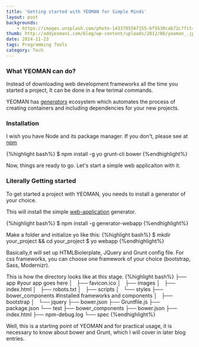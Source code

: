 ```yaml
---
title: 'Getting started with YEOMAN for Simple Minds'
layout: post
backgrounds:
    - https://images.unsplash.com/photo-1433785567155-bf5530cab72c?fit=crop&fm=jpg
thumb: http://addyosmani.com/blog/wp-content/uploads/2012/06/yeoman_.jpg
date: 2014-11-23
tags: Programming Tools
category: Tech
---
```


### What YEOMAN can do?

Instead of downloading web development frameworks all the time you started a project, It can be done in a few terimal commands.

YEOMAN has *<a href="http://yeoman.io/generators/" target="_blank">generators</a>* ecosystem which automates the process of creating containers and including dependencies for your new projects.

### Installation

I wish you have Node and its package manager. If you don't, please see at <a href="https://www.npmjs.org/" target="_blank">npm</a>

{%highlight bash%}
$ npm install -g yo grunt-cli bower
{%endhighlight%}

Now, things are ready to go. Let's start a simple web applicaiton with it.

### Literally Getting started

To get started a project with YEOMAN, you needs to install a generator of your choice. 

This will install the simple <a href="https://github.com/yeoman/generator-webapp" target="_blank">web-application</a> generator.

{%highlight bash%}
$ npm install -g generator-webapp
{%endhighlight%}

Make a folder and initialize yo like this:
{%highlight bash%}
$ mkdir your_project && cd your_project
$ yo webapp
{%endhighlight%}

Basically,it will set up HTMLBiolerplate, JQuery and Grunt config file. 
For css frameworks, you can choose one framework of your choice (bootstrap, Sass, Modernizr). 

This is how the directory looks like at this stage.
{%highlight bash%}
├── app #your app goes here
│   ├── favicon.ico
│   ├── images
│   ├── index.html
│   ├── robots.txt
│   ├── scripts
│   └── styles
├── bower_components #installed frameworks and components 
│   ├── bootstrap
│   └── jquery
├── bower.json
├── Gruntfile.js
├── package.json
└── test
    ├── bower_components
    ├── bower.json
    ├── index.html
    ├── npm-debug.log
    └── spec
{%endhighlight%}

Well, this is a starting point of YEOMAN and for practical usage, it is necessary to know about bower and Grunt, which I will cover in later blog entries. 


